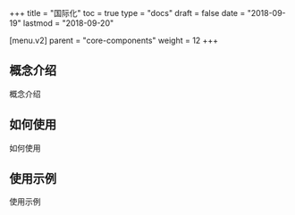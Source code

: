 +++
title = "国际化"
toc = true
type = "docs"
draft = false
date = "2018-09-19"
lastmod = "2018-09-20"

[menu.v2]
  parent = "core-components"
  weight = 12
+++

## 概念介绍

概念介绍

## 如何使用

如何使用

## 使用示例

使用示例
